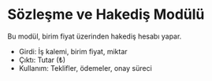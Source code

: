 # Sözleşme ve Hakediş Modülü
Bu modül, birim fiyat üzerinden hakediş hesabı yapar.
- Girdi: İş kalemi, birim fiyat, miktar
- Çıktı: Tutar (₺)
- Kullanım: Teklifler, ödemeler, onay süreci
